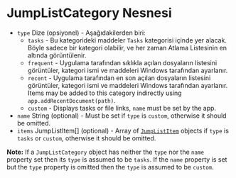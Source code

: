 # JumpListCategory Nesnesi

* `type` Dize (opsiyonel) - Aşağıdakilerden biri: 
  * `tasks` - Bu kategorideki maddeler `Tasks` kategorisi içinde yer alacak. Böyle sadece bir kategori olabilir, ve her zaman Atlama Listesinin en altında görüntülenir.
  * `frequent` - Uygulama tarafından sıklıkla açılan dosyaların listesini görüntüler, kategori ismi ve maddeleri Windows tarafından ayarlanır.
  * `recent` - Uygulama tarafından en son açılan dosyaların listesini görüntüler, kategori ismi ve maddeleri Windows tarafından ayarlanır. Items may be added to this category indirectly using `app.addRecentDocument(path)`.
  * `custom` - Displays tasks or file links, `name` must be set by the app.
* `name` String (optional) - Must be set if `type` is `custom`, otherwise it should be omitted.
* `items` JumpListItem[] (optional) - Array of [`JumpListItem`](jump-list-item.md) objects if `type` is `tasks` or `custom`, otherwise it should be omitted.

**Note:** If a `JumpListCategory` object has neither the `type` nor the `name` property set then its `type` is assumed to be `tasks`. If the `name` property is set but the `type` property is omitted then the `type` is assumed to be `custom`.